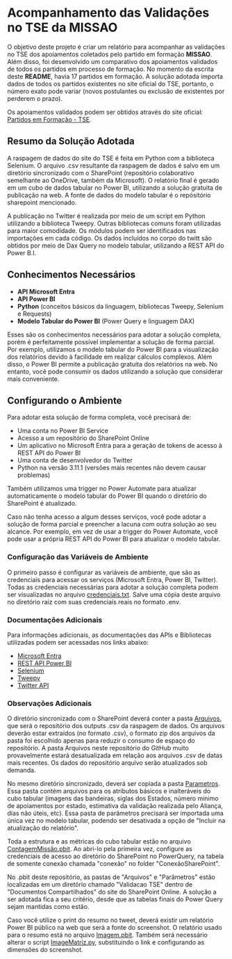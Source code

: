 # Acompanhamento das Validações no TSE da MISSAO

O objetivo deste projeto é criar um relatório para acompanhar as validações no TSE dos apoiamentos coletados pelo partido em formação **MISSAO**. Além disso, foi desenvolvido um comparativo dos apoiamentos validados de todos os partidos em processo de formação. No momento da escrita deste **README**, havia 17 partidos em formação. A solução adotada importa dados de todos os partidos existentes no site oficial do TSE, portanto, o número exato pode variar (novos postulantes ou exclusão de existentes por perderem o prazo).

Os apoiamentos validados podem ser obtidos através do site oficial: [Partidos em Formação - TSE](https://www.tse.jus.br/partidos/criacao-de-partido/partidos-em-formacao). 

## Resumo da Solução Adotada

A raspagem de dados do site do TSE é feita em Python com a biblioteca Selenium. O arquivo .csv resultante da raspagem de dados é salvo em um diretório sincronizado com o SharePoint (repositório colaborativo semelhante ao OneDrive, também da Microsoft). O relatório final é gerado em um cubo de dados tabular no Power BI, utilizando a solução gratuita de publicação na web. A fonte de dados do modelo tabular é o repósitório sharepoint mencionado.

A publicação no Twitter é realizada por meio de um script em Python utilizando a biblioteca Tweepy. Outras bibliotecas comuns foram utilizadas para maior comodidade. Os módulos podem ser identificados nas importações em cada código. Os dados incluídos no corpo do twitt são obtidos por meio de Dax Query no modelo tabular, utilizando a REST API do Power B.I.

## Conhecimentos Necessários

- **API Microsoft Entra**
- **API Power BI**
- **Python** (conceitos básicos da linguagem, bibliotecas Tweepy, Selenium e Requests)
- **Modelo Tabular do Power BI** (Power Query e linguagem DAX)

Esses são os conhecimentos necessários para adotar a solução completa, porém é perfeitamente possível implementar a solução de forma parcial. Por exemplo, utilizamos o modelo tabular do Power BI para a visualização dos relatórios devido à facilidade em realizar cálculos complexos. Além disso, o Power BI permite a publicação gratuita dos relatórios na web. No entanto, você pode consumir os dados utilizando a solução que considerar mais conveniente.

## Configurando o Ambiente

Para adotar esta solução de forma completa, você precisará de:

- Uma conta no Power BI Service
- Acesso a um repositório do SharePoint Online
- Um aplicativo no Microsoft Entra para a geração de tokens de acesso à REST API do Power BI
- Uma conta de desenvolvedor do Twitter
- Python na versão 3.11.1 (versões mais recentes não devem causar problemas)

Também utilizamos uma trigger no Power Automate para atualizar automaticamente o modelo tabular do Power BI quando o diretório do SharePoint é atualizado.

Caso não tenha acesso a algum desses serviços, você pode adotar a solução de forma parcial e preencher a lacuna com outra solução ao seu alcance. Por exemplo, em vez de usar a trigger do Power Automate, você pode usar a própria REST API do Power BI para atualizar o modelo tabular.

### Configuração das Variáveis de Ambiente

O primeiro passo é configurar as variáveis de ambiente, que são as credenciais para acessar os serviços (Microsoft Entra, Power BI, Twitter). Todas as credenciais necessárias para adotar a solução completa podem ser visualizadas no arquivo [credenciais.txt](credenciais.txt). Salve uma cópia deste arquivo no diretório raiz com suas credenciais reais no formato .env.

### Documentações Adicionais

Para informações adicionais, as documentações das APIs e Bibliotecas utilizadas podem ser acessadas nos links abaixo:

- [Microsoft Entra](https://learn.microsoft.com/pt-br/graph/identity-network-access-overview)
- [REST API Power BI](https://learn.microsoft.com/pt-br/rest/api/power-bi/)
- [Selenium](https://www.selenium.dev/documentation/)
- [Tweepy](https://docs.tweepy.org/en/stable/)
- [Twitter API](https://developer.x.com/en/docs/twitter-api)

### Observações Adicionais

O diretório sincronizado com o SharePoint deverá conter a pasta [Arquivos](Arquivos), que será o repositório dos outputs .csv da raspagem de dados. Os arquivos deverão estar extraídos (no formato .csv), o formato zip dos arquivos da pasta foi escolhido apenas para reduzir o consumo de espaço do repositório. A pasta Arquivos neste repositório do GitHub muito provavelmente estará desatualizada em relação aos arquivos .csv de datas mais recentes. Os dados do repositório arquivo serão atualizados sob demanda.

No mesmo diretório sincronizado, deverá ser copiada a pasta [Parametros](Parametros). Essa pasta contém arquivos para os atributos básicos e inalteráveis do cubo tabular (imagens das bandeiras, siglas dos Estados, número mínimo de apoiamentos por estado, estimativa da validação realizada pelo Aliança, dias não úteis, etc). Essa pasta de parâmetros precisará ser importada uma única vez no modelo tabular, podendo ser desativada a opção de "Incluir na atualização do relatório".

Toda a estrutura e as métricas do cubo tabular estão no arquivo [ContagemMissão.pbit](ContagemMissão.pbit). Ao abri-lo pela primeira vez, configure as credenciais de acesso ao diretório do SharePoint no PowerQuery, na tabela de somente conexão chamada "conexão" no folder "ConexãoSharePoint".

No .pbit deste repositório, as pastas de "Arquivos" e "Parâmetros" estão localizadas em um diretório chamado "Validacao TSE" dentro de "Documentos Compartilhados" do site do SharePoint Online. A solução a ser adotada fica a seu critério, desde que as tabelas finais do Power Query sejam mantidas como estão.

Caso você utilize o print do resumo no tweet, deverá existir um relatório Power BI público na web que será a fonte do screenshot. O relatório usado para o resumo está no arquivo [Imagem.pbit](Imagem.pbit). Também será necessário alterar o script [ImageMatriz.py](ImageMatriz.py), substituindo o link e configurando as dimensões do screenshot.
